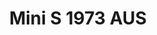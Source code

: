 ---
    title: Mini S 1973 AUS
    slug: Mini-S-1973-AUS
    description:
    code: Mini-S-1973-AUS
    image: https://cmdiy-archive.s3.us-east-1.amazonaws.com/adverts/images/Mini+S+1973+AUS.jpeg
    download: https://cmdiy-archive.s3.us-east-1.amazonaws.com/adverts/documents/Mini+S+1973+AUS.pdf
---